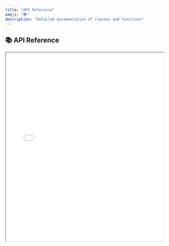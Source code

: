 ```yaml
---
title: "API Reference"
emoji: "📚"
description: "Detailed documentation of classes and functions"
---
```


<section class="hero">

# 📚 API Reference

</section>

<section class="breakout">
<iframe src="/api/index.html" width="100%" height="600px"></iframe>
</section>